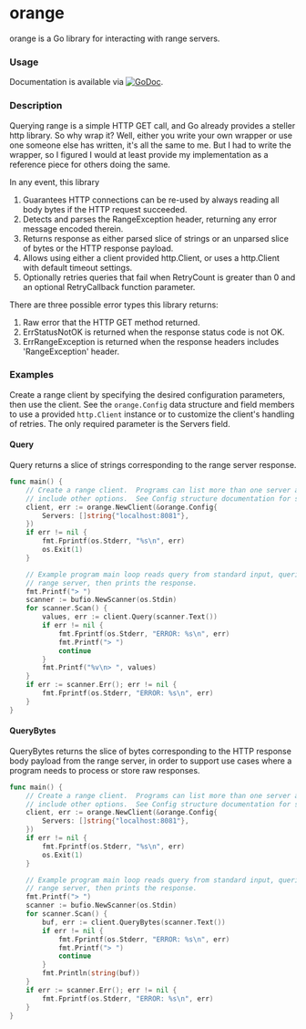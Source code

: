 # orange

orange is a Go library for interacting with range servers.

### Usage

Documentation is available via
[![GoDoc](https://godoc.org/github.com/karrick/orange?status.svg)](https://godoc.org/github.com/karrick/orange).

### Description

Querying range is a simple HTTP GET call, and Go already provides a
steller http library.  So why wrap it?  Well, either you write your
own wrapper or use one someone else has written, it's all the same to
me.  But I had to write the wrapper, so I figured I would at least
provide my implementation as a reference piece for others doing the
same.

In any event, this library

1. Guarantees HTTP connections can be re-used by always reading all
   body bytes if the HTTP request succeeded.
1. Detects and parses the RangeException header, returning any error
   message encoded therein.
1. Returns response as either parsed slice of strings or an unparsed
   slice of bytes or the HTTP response payload.
1. Allows using either a client provided http.Client, or uses a
   http.Client with default timeout settings.
1. Optionally retries queries that fail when RetryCount is greater
   than 0 and an optional RetryCallback function parameter.

There are three possible error types this library returns:

1. Raw error that the HTTP GET method returned.
1. ErrStatusNotOK is returned when the response status code is not OK.
1. ErrRangeException is returned when the response headers includes
   'RangeException' header.

### Examples

Create a range client by specifying the desired configuration
parameters, then use the client.  See the `orange.Config` data
structure and field members to use a provided `http.Client` instance
or to customize the client's handling of retries.  The only required
parameter is the Servers field.

#### Query

Query returns a slice of strings corresponding to the range server
response.

```Go
func main() {
	// Create a range client.  Programs can list more than one server and
	// include other options.  See Config structure documentation for specifics.
	client, err := orange.NewClient(&orange.Config{
		Servers: []string{"localhost:8081"},
	})
	if err != nil {
		fmt.Fprintf(os.Stderr, "%s\n", err)
		os.Exit(1)
	}

	// Example program main loop reads query from standard input, queries the
	// range server, then prints the response.
	fmt.Printf("> ")
	scanner := bufio.NewScanner(os.Stdin)
	for scanner.Scan() {
		values, err := client.Query(scanner.Text())
		if err != nil {
			fmt.Fprintf(os.Stderr, "ERROR: %s\n", err)
			fmt.Printf("> ")
			continue
		}
		fmt.Printf("%v\n> ", values)
	}
	if err := scanner.Err(); err != nil {
		fmt.Fprintf(os.Stderr, "ERROR: %s\n", err)
	}
}
```

#### QueryBytes

QueryBytes returns the slice of bytes corresponding to the HTTP
response body payload from the range server, in order to support use
cases where a program needs to process or store raw responses.

```Go
func main() {
    // Create a range client.  Programs can list more than one server and
    // include other options.  See Config structure documentation for specifics.
    client, err := orange.NewClient(&orange.Config{
        Servers: []string{"localhost:8081"},
    })
    if err != nil {
        fmt.Fprintf(os.Stderr, "%s\n", err)
        os.Exit(1)
    }

    // Example program main loop reads query from standard input, queries the
    // range server, then prints the response.
    fmt.Printf("> ")
    scanner := bufio.NewScanner(os.Stdin)
    for scanner.Scan() {
        buf, err := client.QueryBytes(scanner.Text())
        if err != nil {
            fmt.Fprintf(os.Stderr, "ERROR: %s\n", err)
            fmt.Printf("> ")
            continue
        }
        fmt.Println(string(buf))
    }
    if err := scanner.Err(); err != nil {
        fmt.Fprintf(os.Stderr, "ERROR: %s\n", err)
    }
}
```
